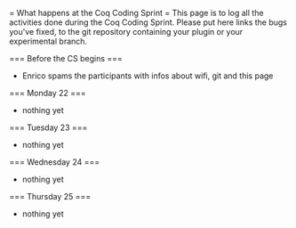 = What happens at the Coq Coding Sprint =
This page is to log all the activities done during the Coq Coding Sprint.  Please put here links the bugs you've fixed, to the git repository containing your plugin or your experimental branch.

=== Before the CS begins ===
* Enrico spams the participants with infos about wifi, git and this page

=== Monday 22 ===
* nothing yet

=== Tuesday 23 ===
* nothing yet

=== Wednesday 24 ===
* nothing yet

=== Thursday 25 ===
* nothing yet
